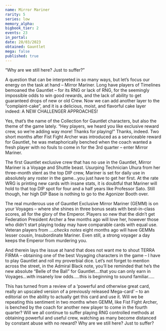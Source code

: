 ```yaml
---
name: Mirror Mariner
rarity: 5
series: low
memory_alpha:
bigbook_tier: 2
events: 23
in_portal:
date: 28/03/2023
obtained: Gauntlet
mega: false
published: true
---
```


“Why are we still here? Just to suffer?”

A question that can be interpreted in so many ways, but let’s focus our energy on the task at hand – Mirror Mariner.
Long have players of Timelines bemoaned the Gauntlet – for its RNG or lack of RNG, for the seemingly impossible odds to win good rewards, and the lack of ability to get guaranteed drops of new or old Crew.  Now we can add another layer to the “complaint-cake”, and it is a delicious, moist, and flavorful cake layer indeed: A NEW CHALLENGER APPROACHES!

Yes, that’s the name of the Collection for Gauntlet characters, but also the theme of the game lately.  “Hey players, we heard you like exclusive reward crew, so we’re adding way more!  Thanks for playing!”  Thanks, indeed. Two short months after Fist Fight Archer was introduced as a serviceable reward for Gauntlet, he was metaphorically benched when the coach wanted a fresh player with no fouls to come in for the 3rd quarter – enter Mirror Mariner.

The first Gauntlet exclusive crew that has no use in the Gauntlet, Mirror Mariner is a Voyage and Shuttle beast.  Usurping Technician Uhura from her three-month stent as the top DIP crew, Mariner is set for daily use in absolutely any roster in the game...you just have to get her first.  At the rate WRG is printing new cards with insane stats, it is doubtful that Mariner will hold to that top DIP spot for four and a half years like Professor Sato.  Still though, her high DIP  Base is nothing to go to the Agonizer Booth over.

The real murderous use of Gauntlet Exclusive Mirror Mariner (GEMM) is on your Voyages – where she shines in three bonus seats with best-in-class scores, all for the glory of the Emperor.  Players so new that the didn’t get Federation President Archer a few months ago will love her, however those who didn’t start playing today may have comparable cards with equal use.  Veteran players from ....*checks notes* eight months ago will have GEMMs lesser cousin, Insubordinate Mariner.  Even still, a strong voyager a day keeps the Emperor from murdering you.

And therein lays the issue at hand that does not want me to shout TERRA FIRMA – obtaining one of the best Voyaging characters in the game – I have to play Gauntlet and roll my proverbial dice.  Let’s not forget to mention across the street, in the Admiral Black note, you’ll be reminded that he’s the new absolute “Belle of the Ball” for Gauntlet....that you can only earn in Voyages...with insanely low odds.....this is beginning to sound familiar.....

This has turned from a review of a ‘powerful and otherwise great card, really an upscaled version of a previously released Mega-card’ – to an editorial on the ability to actually get this card and use it.  Will we be repeating this sentiment in two months when GEMM, like Fist Fight Archer, is benched by the coach for another new player to come in the fourth quarter?  Will we all continue to suffer playing RNG controlled methods at obtaining powerful and useful crew, watching as many become distanced by constant abuse with no reward?
Why are we still here? Just to suffer?
